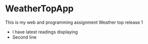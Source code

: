 # WeatherTopApp 

This is my web and programming assignment Weather top release 1
* I have latest readings displaying
* Second line